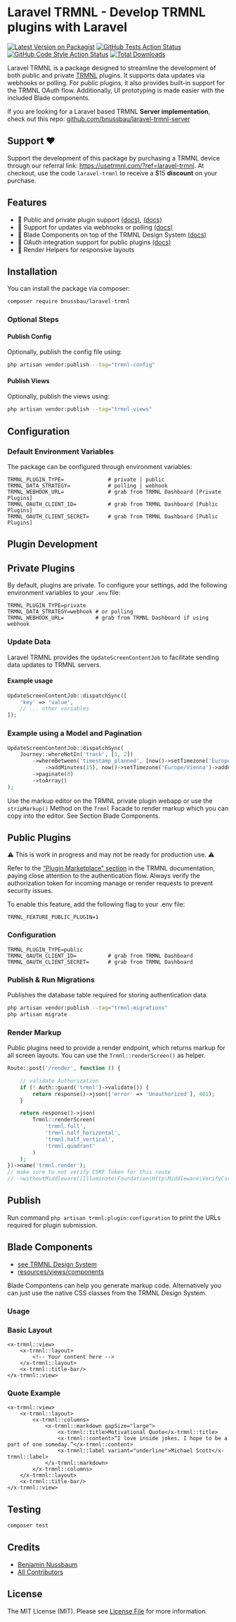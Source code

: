 # Laravel TRMNL - Develop TRMNL plugins with Laravel


[![Latest Version on Packagist](https://img.shields.io/packagist/v/bnussbau/laravel-trmnl.svg?style=flat-square)](https://packagist.org/packages/bnussbau/laravel-trmnl)
[![GitHub Tests Action Status](https://img.shields.io/github/actions/workflow/status/bnussbau/laravel-trmnl/run-tests.yml?branch=main&label=tests&style=flat-square)](https://github.com/bnussbau/laravel-trmnl/actions?query=workflow%3Arun-tests+branch%3Amain)
[![GitHub Code Style Action Status](https://img.shields.io/github/actions/workflow/status/bnussbau/laravel-trmnl/fix-php-code-style-issues.yml?branch=main&label=code%20style&style=flat-square)](https://github.com/bnussbau/laravel-trmnl/actions?query=workflow%3A"Fix+PHP+code+style+issues"+branch%3Amain)
[![Total Downloads](https://img.shields.io/packagist/dt/bnussbau/laravel-trmnl.svg?style=flat-square)](https://packagist.org/packages/bnussbau/laravel-trmnl)

Laravel TRMNL is a package designed to streamline the development of both public and private [TRMNL](https://usetrmnl.com) plugins. It supports data updates via webhooks or polling. For public plugins, it also provides built-in support for the TRMNL OAuth flow. Additionally, UI prototyping is made easier with the included Blade components.

If you are looking for a Laravel based TRMNL **Server implementation**, check out this repo: [github.com/bnussbau/laravel-trmnl-server](https://github.com/bnussbau/laravel-trmnl-server)

## Support ❤️
Support the development of this package by purchasing a TRMNL device through our referral link: https://usetrmnl.com/?ref=laravel-trmnl.
At checkout, use the code `laravel-trmnl` to receive a $15 **discount** on your purchase.
## Features


- 🔌 Public and private plugin support [(docs)](https://help.usetrmnl.com/en/articles/10122094-plugin-recipes), [(docs)](https://docs.usetrmnl.com/go/plugin-marketplace/introduction)
- 🔄 Support for updates via webhooks or polling [(docs)](https://help.usetrmnl.com/en/articles/9510536-private-plugins)
- 🎨 Blade Components on top of the TRMNL Design System [(docs)](https://usetrmnl.com/framework)
- 🎯 OAuth integration support for public plugins [(docs)](https://docs.usetrmnl.com/go/plugin-marketplace/plugin-installation-flow)
- 📱 Render Helpers for responsive layouts

## Installation

You can install the package via composer:

```bash
composer require bnussbau/laravel-trmnl
```

### Optional Steps

#### Publish Config

Optionally, publish the config file using:

```bash
php artisan vendor:publish --tag="trmnl-config"
```

#### Publish Views

Optionally, publish the views using:

```bash
php artisan vendor:publish --tag="trmnl-views"
```

## Configuration

### Default Environment Variables

The package can be configured through environment variables:

```dotenv
TRMNL_PLUGIN_TYPE=              # private | public
TRMNL_DATA_STRATEGY=            # polling | webhook
TRMNL_WEBHOOK_URL=              # grab from TRMNL Dashboard [Private Plugins]
TRMNL_OAUTH_CLIENT_ID=          # grab from TRMNL Dashboard [Public Plugins]
TRMNL_OAUTH_CLIENT_SECRET=      # grab from TRMNL Dashboard [Public Plugins]
```

## Plugin Development

## Private Plugins
By default, plugins are private. To configure your settings, add the following environment variables to your `.env` file:
```dotenv
TRMNL_PLUGIN_TYPE=private
TRMNL_DATA_STRATEGY=webhook # or polling
TRMNL_WEBHOOK_URL=          # grab from TRMNL Dashboard if using webhook
```

### Update Data
Laravel TRMNL provides the `UpdateScreenContentJob` to facilitate sending data updates to TRMNL servers. 

#### Example usage
```php
UpdateScreenContentJob::dispatchSync([
    'key' => 'value',
    // ... other variables
]);
```

### Example using a Model and Pagination
```php
UpdateScreenContentJob::dispatchSync(
    Journey::whereNotIn('track', [1, 2])
        ->whereBetween('timestamp_planned', [now()->setTimezone('Europe/Vienna')
            ->addMinutes(15), now()->setTimezone('Europe/Vienna')->addHours(2)])
        ->paginate(8)
        ->toArray()
);
```        

Use the markup editor on the TRMNL private plugin webapp or use the `stripMarkup()` Method on the `Trmnl` 
Facade to render markup which you can copy into the editor. See Section Blade Components. 

## Public Plugins
⚠️ This is work in progress and may not be ready for production use. ⚠️

Refer to the [“Plugin Marketplace” section](https://docs.usetrmnl.com/go/plugin-marketplace/introduction) in the TRMNL documentation, paying close attention to the authentication flow. Always verify the authorization token for incoming manage or render requests to prevent security issues.

To enable this feature, add the following flag to your .env file:

```env
TRMNL_FEATURE_PUBLIC_PLUGIN=1
```
### Configuration

```dotenv
TRMNL_PLUGIN_TYPE=public
TRMNL_OAUTH_CLIENT_ID=          # grab from TRMNL Dashboard
TRMNL_OAUTH_CLIENT_SECRET=      # grab from TRMNL Dashboard
```
### Publish & Run Migrations

Publishes the database table required for storing authentication data.

```bash
php artisan vendor:publish --tag="trmnl-migrations"
php artisan migrate
```

### Render Markup

Public plugins need to provide a render endpoint, which returns markup for all screen layouts.
You can use the `Trmnl::renderScreen()` as helper.

```php
Route::post('/render', function () {

    // validate Authorization
    if (! Auth::guard('trmnl')->validate()) {
        return response()->json(['error' => 'Unauthorized'], 401);
    }

    return response()->json(
        Trmnl::renderScreen(
            'trmnl.full',
            'trmnl.half_horizontal',
            'trmnl.half_vertical',
            'trmnl.quadrant'
        )
    );
})->name('trmnl.render');
// make sure to not verify CSRF Token for this route
// ->withoutMiddleware([Illuminate\Foundation\Http\Middleware\VerifyCsrfToken::class])
```

## Publish

Run command `php artisan trmnl:plugin:configuration` to print the URLs required for plugin submission.

## Blade Components
- [see TRMNL Design System](https://usetrmnl.com/framework)
- [resources/views/components](resources/views/components)

Blade Compontens can help you generate markup code. Alternatively you can just use the native CSS classes from the TRMNL Design System.

### Usage

### Basic Layout

```blade
<x-trmnl::view>
    <x-trmnl::layout>
        <!-- Your content here -->
    </x-trmnl::layout>
    <x-trmnl::title-bar/>
</x-trmnl::view>
```

### Quote Example

```blade
<x-trmnl::view>
    <x-trmnl::layout>
        <x-trmnl::columns>
            <x-trmnl::markdown gapSize="large">
                <x-trmnl::title>Motivational Quote</x-trmnl::title>
                <x-trmnl::content>“I love inside jokes. I hope to be a part of one someday.”</x-trmnl::content>
                <x-trmnl::label variant="underline">Michael Scott</x-trmnl::label>
            </x-trmnl::markdown>
        </x-trmnl::columns>
    </x-trmnl::layout>
    <x-trmnl::title-bar/>
</x-trmnl::view>
```

## Testing

```bash
composer test
```

[//]: # (## Changelog)

[//]: # ()
[//]: # (Please see [CHANGELOG]&#40;CHANGELOG.md&#41; for more information on what has changed recently.)

[//]: # ()
[//]: # (## Contributing)

[//]: # ()
[//]: # (Please see [CONTRIBUTING]&#40;CONTRIBUTING.md&#41; for details.)

[//]: # ()
[//]: # (## Security Vulnerabilities)

[//]: # ()
[//]: # (Please review [our security policy]&#40;../../security/policy&#41; on how to report security vulnerabilities.)

## Credits

- [Benjamin Nussbaum](https://github.com/bnussbau)
- [All Contributors](../../contributors)

## License

The MIT License (MIT). Please see [License File](LICENSE.md) for more information.
